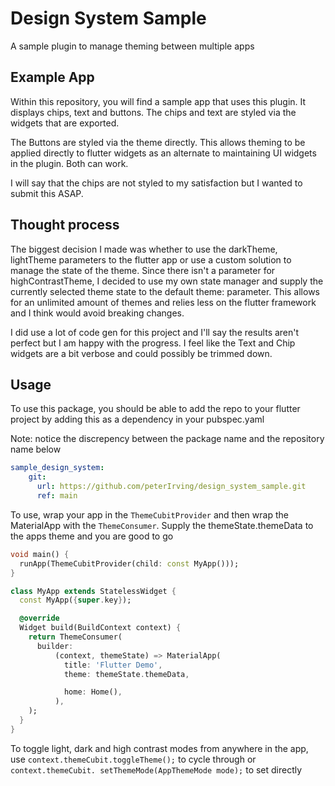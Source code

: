 # Design System Sample

A sample plugin to manage theming between multiple apps

## Example App

Within this repository, you will find a sample app that uses this plugin. It displays chips, text and buttons. The chips and text are styled via the widgets that are exported. 

The Buttons are styled via the theme directly. This allows theming to be applied directly to flutter widgets as an alternate to maintaining UI widgets in the plugin. Both can work.

I will say that the chips are not styled to my satisfaction but I wanted to submit this ASAP.

## Thought process

The biggest decision I made was whether to use the darkTheme, lightTheme parameters to the flutter app or use a custom solution to manage the state of the theme. Since there isn't a parameter for highContrastTheme, I decided to use my own state manager and supply the currently selected theme state to the default theme: parameter. This allows for an unlimited amount of themes and relies less on the flutter framework and I think would avoid breaking changes.

I did use a lot of code gen for this project and I'll say the results aren't perfect but I am happy with the progress. I feel like the Text and Chip widgets are a bit verbose and could possibly be trimmed down. 

## Usage

To use this package, you should be able to add the repo to your flutter project by adding this as a dependency in your pubspec.yaml

Note: notice the discrepency between the package name and the repository name below

```yaml
sample_design_system:
    git:
      url: https://github.com/peterIrving/design_system_sample.git
      ref: main
```

To use, wrap your app in the `ThemeCubitProvider` and then wrap the MaterialApp with the `ThemeConsumer`. Supply the themeState.themeData to the apps theme and you are good to go


```dart
void main() {
  runApp(ThemeCubitProvider(child: const MyApp()));
}

class MyApp extends StatelessWidget {
  const MyApp({super.key});

  @override
  Widget build(BuildContext context) {
    return ThemeConsumer(
      builder:
          (context, themeState) => MaterialApp(
            title: 'Flutter Demo',
            theme: themeState.themeData,

            home: Home(),
          ),
    );
  }
}
```

To toggle light, dark and high contrast modes from anywhere in the app, use `context.themeCubit.toggleTheme();` to cycle through or `context.themeCubit. setThemeMode(AppThemeMode mode);` to set directly
